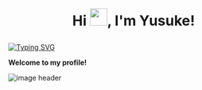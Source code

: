 # <p align="center">Hi <img src="https://raw.githubusercontent.com/marcos-inja/marcos-inja/main/gifs/hi.gif" width="35px">, I'm Yusuke!</p>

[![Typing SVG](https://readme-typing-svg.herokuapp.com?color=%2336BCF7&lines=I+am+a+Full+stack+&&+Blockchain+Developer)](https://git.io/typing-svg)

**Welcome to my profile!**

<img alt="image header" src="https://raw.githubusercontent.com/marcos-inja/marcos-inja/main/imgs/header.png"/> 
